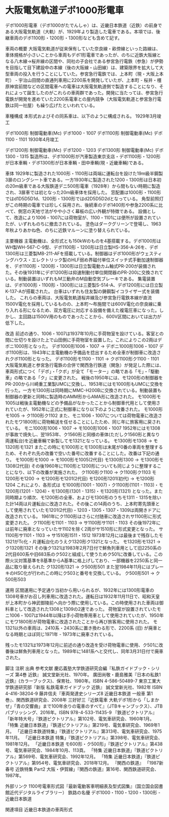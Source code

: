 # 大阪電気軌道デボ1000形電車

デボ1000形電車（デボ1000がたでんしゃ）は、近畿日本鉄道（近鉄）の前身である大阪電気軌道（大軌）が、1929年より製造した電車である。本項では、後継車両のデボ1100形・1200形・1300形なども含めて記す。

車両の概要
大阪電気軌道が従来保有していた奈良線・畝傍線といった路線は、車体規格が小さいことから車両もデボ1形電車であったが、のちに近鉄大阪線となる八木線→桜井線の区間や、同社の子会社である参宮急行電鉄（参急）が伊勢を目指して目下建設中の本線（後の大阪線・山田線）は、建築限界を拡大して大型車両の投入を行うことにしていた。参宮急行電鉄では、上本町（現・大阪上本町） - 宇治山田間の直通列車用に2200系を開発していたが、上本町 - 桜井・橿原神宮前間などの区間電車への電車は大阪電気軌道側で製造することになり、それによって誕生したのがこれらの車両群であった。開発に当たっては、参宮急行電鉄が開発を進めていた2200系電車との屋内競争（大阪電気軌道と参宮急行電鉄は同一社屋）も繰り広げたといわれている。

車種構成
本形式およびその同系車は、以下のように構成される。
1929年3月竣工

デボ1000形 制御電動車(Mc)
デボ1000 - 1007
デボ1100形 制御電動車(Mc)
デボ1100 - 1101
1930年4月竣工

デボ1200形 制御電動車(Mc)
デボ1200 - 1203
デボ1300形 制御電動車(Mc)
デボ1300 - 1315
製造所は、デボ1000形が汽車製造東京支店・デボ1100形・1200形が日本車輌・デボ1300形が日本車輌・田中車輌(現・近畿車輛)である。

車体
1929年に製造された1000形・1100形は両端に運転台を設けた19m級半鋼製3扉のロングシート車である。一方1930年に製造された1200・1300形は日本初の20m級車である大阪鉄道デニ500形電車（1928年）から間もない時期に製造され、3扉車では初となった20m級車体を採用した。
窓配置は1000形・1100形ではd1D5D5D1d、1200形・1300形ではd2D5D5D2dとなっている。
角型前照灯がこの時期の電車では珍しく採用され、後続車のデボ1400形や参急2200系に比べて、側窓の天地寸法がやや小さく幕板の広い外観が特徴である。
設備として、改造により1006・1007には荷物室が、1100・1101には便所が設置されていたが、いずれものちに撤去されている。
塗色はダークグリーンで登場し、1963年秋よりあかね色、のちに近鉄マルーンに塗り替えられている。

主要機器
主電動機は、全形式とも150kWのものを4基搭載する。デボ1000形はWH製WH-567-C-9型、デボ1100形・1200形は日立製HS-356-A-26を、デボ1300形は三菱製MB-211-AFを搭載している。制御器はデボ1000形がウェスティングハウス・エレクトリック製のHLF弱め界磁付単位スイッチ式手動加速制御器を、デボ1100形・1200形・1300形は日立製電動カム軸式PR-200が装備された。その後1931年にデボ1200形は抑速制動付単位開閉器のPR-200に交換されている。制動装置はいずれもM三動弁のM自動空気ブレーキである。
集電装置は、デボ1000形・1100形・1300形には三菱製S-514-A、デボ1200形には日立製K-137-Aが搭載された。
台車はいずれも住友製の鋳鋼製イコライザー式を装備した。
これらの車両は、大阪電気軌道桜井線及び参宮急行電鉄本線が直流1500V電化を採用しているものの、上本町～布施間では600V電化の奈良線に乗り入れる形になるため、双方電圧に対応する設備を備えた複電圧車になった。しかし、主回路は1500V用のものであったことから、600V区間においては出力が低下した。

改造
前述の通り、1006・1007は1937年10月に手荷物室を設けている。客室との間に仕切りを設けた上で山田側に手荷物室を設置した。これによりこの2両はデボニ1000形となった。
デボ1000形1006・1007 → デボニ1000形1006・1007
デボ1100形は、1943年に主電動機の予備品を捻出するため全車が制御車に改造されクボ1100形となった。
デボ1100形モ1100 - 1101 → クボ1100形ク1100 - 1101
大阪電気軌道と参宮急行電鉄の合併で関西急行鉄道（関急）が発足した際には、車両形式につく「デボ」・「クボ」が全て「モーター」の略である「モ」・「駆動車」の略である「ク」に変更された。
戦後の1950年には、モ1200形の制御器をPR-200から川崎重工業製UMCに交換し、1953年にはモ1000形もUMCに交換を行った。一方モ1300形は同時期にMMC-H200Bに交換されている。制動装置も制御器の更新と同時に製造時のAMM形からAMA形に改造された。
モ1000形モ1005は戦後主電動機などの予備品がなかったことから制御車代用として使用されていたが、1952年に正式に制御車になり以下のように改番された。
モ1000形モ1005 → ク1100形ク1102
また、モニ1006・1007については荷物電車に改造されたモワ1800形に荷物輸送を任せることにしたため、同じ年に旅客用に戻されている。
モニ1000形1006・1007 → モ1000形1006・1007
1952年にはモ1308が事故で焼失し、翌1953年、ク1560形と同様の車体(ただしク1560形と異なり両運転台)を近畿車輛で新製してモ1321となっている。
モ1300形モ1308 → モ1320形モ1321
またこの時にモ1000形とモ1300形は末尾が0番の車両を整理するため、それぞれ先の改番で空いた番号に改番することにした。改番は下記の通り。
モ1000形モ1000 → モ1000形モ1005(2代目)
モ1300形1300 → モ1300形モ1308(2代目)
その後1960年に1100形と1200形についても同じように整理することになり、以下の改番が実施された。
ク1100形ク1100 → ク1100形ク1103
モ1200形モ1200 → モ1200形モ1201(2代目)
モ1200形1201(初代) → モ1200形1204
これにより、各形式は
モ1000形(1001 - 1007)・ク1100形(1101 - 1103)・モ1200形(1201 - 1204)・モ1300形(1301 - 1315)・モ1320形(1321)
となった。また同時期より順次、モ1200形の全車、およびモ1300形のうちモ1311 - 1315を除いた計14両は片運転台に改造された。その後この14両のうち、上本町寄先頭車として使用されていたモ1201(2代目)・1203・1305・1307・1309は両開きドアに改造されている。
1961年にク1100形はさらに付随車に改造されサ1100形に形式変更された。
ク1100形モ1101 - 1103 → サ1100形サ1101 - 1103
その後1972年には前年に廃車となっていたサ1102を除く2両がサ1510形に形式変更となった。
サ1100形サ1101・1103 → サ1510形1511・1512
1973年12月には最後まで残存したモ1321がTc化・片運転台化のうえク1320形ク1321となった。
モ1320形モ1321 → ク1320形1321
その後ク1321は1983年2月7日付で鮮魚列車用として旧2250系の2代目600系や旧683系のク502と組成して使うためク501に改番している。この際火災対策基準をB基準からA基準に格上げしており、一部機器を2250系と同一品に取り替えられた
ク1320形1321 → ク500形501
また翌1984年11月にはブレーキのHSC化が行われこの時にク503と番号を交換している。
ク500形501 → ク500形503

運用
区間運用に予定通り当初から用いられるが、1932年には1300形電車の1308号車がお召し列車用に改造された。運転日は1932年11月11日で、昭和天皇が上本町から神武御陵前へ向かう際に使用している。この時使用された車両は御料車として改造された1308と1309の2連であった。
荷物室が設置されていたモニ1006・1007は1944年以降は手小荷物専用車として使用されていたが、1950年にモワ1800形が荷物電車に改造されたことから再び旅客用に使用された。
モ1321以外の車両は、2410系・2430系に置き換わる形で、2200系 (旧) が廃車となる時期とほぼ同じ1971年 - 1973年に廃車されている。

残ったモ1321は1973年12月に前述の通り改造を受け荷物電車に使用、ク501に改番後は鮮魚列車用となった。1989年に1481系へと交代し、同年3月31日付で廃車された。

脚注
注釈
出典
参考文献
慶応義塾大学鉄道研究会編『私鉄ガイドブック・シリーズ 第4巻 近鉄』 誠文堂新光社、1970年。
廣田尚敬・鹿島雅美『日本の私鉄1 近鉄』(カラーブックス)、保育社、1980年。ISBN 4-586-50489-7
東京工業大学鉄道研究部『新版 私鉄電車ガイドブック 近鉄』 誠文堂新光社、1982年 ISBN 4-416-38204-9
藤井信夫『車両発達史シリーズ8 近畿日本鉄道 一般車 第1巻』、関西鉄道研究会、2008年
三好好三『近鉄電車 大軌デボ1形から「しまかぜ」「青の交響曲」まで100年余りの電車のすべて』（JTBキャンブックス）、JTBパブリッシング、2016年。ISBN 978-4-533-11435-9
『鉄道ピクトリアル』
「新年特大号」『鉄道ピクトリアル』第102号、電気車研究会、1960年1月。 
「特集 近畿日本鉄道」『鉄道ピクトリアル』第219号、電気車研究会、1969年1月。 
「近畿日本鉄道特集」『鉄道ピクトリアル』第313号、電気車研究会、1975年11月。 
「近畿日本鉄道 特集」『鉄道ピクトリアル』第398号、電気車研究会、1981年12月。 
「近畿日本鉄道 モ600形・ク500形」『鉄道ピクトリアル』第438号、電気車研究会、1984年10月、113頁。 
「特集 近畿日本鉄道」『鉄道ピクトリアル』第569号、電気車研究会、1992年12月。 
「特集 近畿日本鉄道」『鉄道ピクトリアル』第954号、電気車研究会、2018年12月。 
『関西の鉄道』
「1987新春号 近鉄特集 Part2 大阪・伊賀線」『関西の鉄道』第16号、関西鉄道研究会、1987年。

外部リンク
1100号電車形式図『最新電動客車明細表及型式図集』（国立国会図書館近代デジタルライブラリー）
鉄路の名優 デボ1000・1100・1200・1300形 - 近畿日本鉄道

関連項目
近畿日本鉄道の車両形式